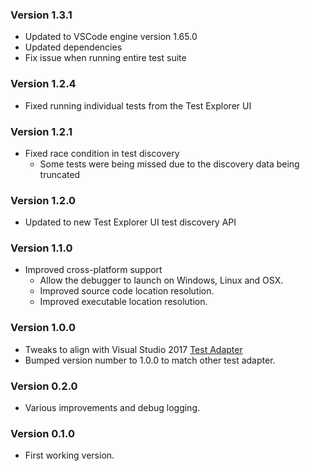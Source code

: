 ### Version 1.3.1
* Updated to VSCode engine version 1.65.0
* Updated dependencies
* Fix issue when running entire test suite

### Version 1.2.4
* Fixed running individual tests from the Test Explorer UI

### Version 1.2.1
* Fixed race condition in test discovery
  * Some tests were being missed due to the discovery data being truncated

### Version 1.2.0
* Updated to new Test Explorer UI test discovery API

### Version 1.1.0
* Improved cross-platform support
  * Allow the debugger to launch on Windows, Linux and OSX.
  * Improved source code location resolution.
  * Improved executable location resolution.

### Version 1.0.0
* Tweaks to align with Visual Studio 2017 [Test Adapter](https://marketplace.visualstudio.com/items?itemName=drleq.CppUnitTestFrameworkTestAdapter)
* Bumped version number to 1.0.0 to match other test adapter.

### Version 0.2.0
* Various improvements and debug logging.

### Version 0.1.0
* First working version.
